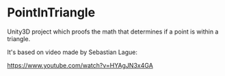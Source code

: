 # PointInTriangle
Unity3D project which proofs the math that determines if a point is within a triangle.

It's based on video made by Sebastian Lague:

https://www.youtube.com/watch?v=HYAgJN3x4GA
